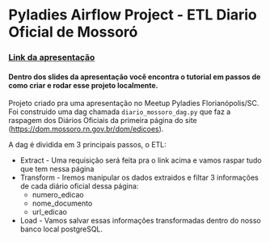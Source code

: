 Pyladies Airflow Project - ETL Diario Oficial de Mossoró
========

### [Link da apresentação](https://www.canva.com/design/DAGhv5q6zfM/oNUhFTEIaF4FGdub1MFp7Q/edit?utm_content=DAGhv5q6zfM&utm_campaign=designshare&utm_medium=link2&utm_source=sharebutton)

#### Dentro dos slides da apresentação você encontra o tutorial em passos de como criar e rodar esse projeto localmente.

Projeto criado pra uma apresentação no Meetup Pyladies Florianópolis/SC.
Foi construido uma dag chamada `diario_mossoro_dag.py` que faz a raspagem dos Diários Oficiais da primeira página do site (https://dom.mossoro.rn.gov.br/dom/edicoes). 

A dag é dividida em 3 principais passos, o ETL:
- Extract - Uma requisição será feita pra o link acima e vamos raspar tudo que tem nessa página
- Transform - Iremos manipular os dados extraidos e filtar 3 informações de cada diário oficial dessa página:
  - numero_edicao
  - nome_documento
  - url_edicao
- Load - Vamos salvar essas informações transformadas dentro do nosso banco local postgreSQL.




